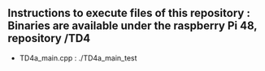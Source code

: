 Instructions to execute files of this repository : Binaries are available under the raspberry Pi 48, repository /TD4
-
- TD4a_main.cpp : ./TD4a_main_test 
